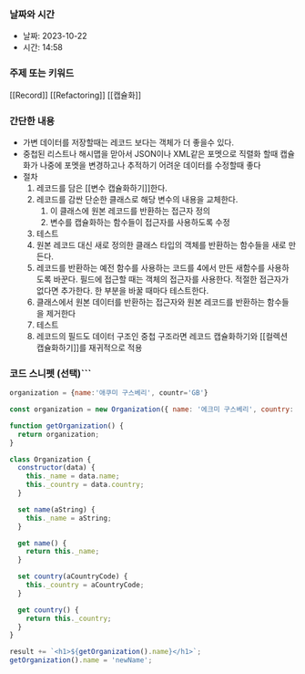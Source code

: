 ### 날짜와 시간

- 날짜: 2023-10-22
- 시간: 14:58

### 주제 또는 키워드
[[Record]]
[[Refactoring]]
[[캡슐화]]
### 간단한 내용
- 가변 데이터를 저장할때는 레코드 보다는 객체가 더 좋을수 있다.
- 중첩된 리스트나 해시맵을 맏아서 JSON이나 XML같은 포멧으로 직렬화 할때 캡슐화가 나중에 포멧을 변경하고나 추적하기 어려운 데이터를 수정할때 좋다
- 절차
	1. 레코드를 담은 [[변수 캡슐화하기]]한다.
	2. 레코드를 감싼 단순한 클래스로 해당 변수의 내용을 교체한다.
		1. 이 클래스에 원본 레코드를 반환하는 접근자 정의
		2. 변수를 캡슐화하는 함수들이 접근자를 사용하도록 수정
	3. 테스트
	4. 원본 레코드 대신 새로 정의한 클래스 타입의 객체를 반환하는 함수들을 새로 만든다.
	5. 레코드를 반환하는 예전 함수를 사용하는 코드를 4에서 만든 새함수를 사용하도록 바꾼다. 필드에 접근할 때는 객체의 접근자를 사용한다. 적절한 접근자가 없다면 추가한다. 한 부분을 바꿀 때마다 테스트한다.
	6. 클래스에서 원본 데이터를 반환하는 접근자와 원본 레코드를 반환하는 함수들을 제거한다
	7. 테스트
	8. 레코드의 필드도 데이터 구조인 중첩 구조라면 레코드 캡슐화하기와 [[컬렉션 캡슐화하기]]를 재귀적으로 적용
### 코드 스니펫 (선택)```

```javascript
organization = {name:'애쿠미 구스베리', countr='GB'}
```

```javascript
const organization = new Organization({ name: '에크미 구스베리', country: 'GB' });

function getOrganization() {
  return organization;
}

class Organization {
  constructor(data) {
    this._name = data.name;
    this._country = data.country;
  }

  set name(aString) {
    this._name = aString;
  }

  get name() {
    return this._name;
  }

  set country(aCountryCode) {
    this._country = aCountryCode;
  }

  get country() {
    return this._country;
  }
}

result += `<h1>${getOrganization().name}</h1>`;
getOrganization().name = 'newName';

```

